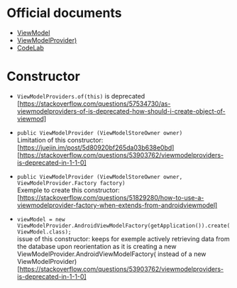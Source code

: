 # Official documents
- [ViewModel](https://developer.android.com/topic/libraries/architecture/livedata#observe_livedata_objects)
- [ViewModelProvider)](https://developer.android.com/reference/androidx/lifecycle/ViewModelProvider)
- [CodeLab](https://codelabs.developers.google.com/codelabs/android-room-with-a-view/#14)

# Constructor
- `ViewModelProviders.of(this)` is deprecated  
[https://stackoverflow.com/questions/57534730/as-viewmodelproviders-of-is-deprecated-how-should-i-create-object-of-viewmod]  

- `public ViewModelProvider (ViewModelStoreOwner owner)`  
Limitation of this constructor:  
[https://juejin.im/post/5d80920bf265da03b638e0bd]  
[https://stackoverflow.com/questions/53903762/viewmodelproviders-is-deprecated-in-1-1-0]    

- `public ViewModelProvider (ViewModelStoreOwner owner, ViewModelProvider.Factory factory)`  
Exemple to create this constructor:  
[https://stackoverflow.com/questions/51829280/how-to-use-a-viewmodelprovider-factory-when-extends-from-androidviewmodel]

- `viewModel = new ViewModelProvider.AndroidViewModelFactory(getApplication()).create(ViewModel.class);`  
issue of this constructor: keeps for exemple actively retrieving data from the database upon reorientation as it is creating a new ViewModelProvider.AndroidViewModelFactory( instead of a new ViewModelProvider)  
[https://stackoverflow.com/questions/53903762/viewmodelproviders-is-deprecated-in-1-1-0]
